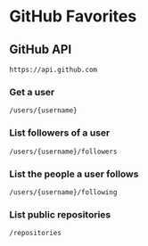 # GitHub Favorites

## GitHub API

`https://api.github.com`

### Get a user

`/users/{username}`

### List followers of a user

`/users/{username}/followers`

### List the people a user follows

`/users/{username}/following`

### List public repositories

`/repositories`
